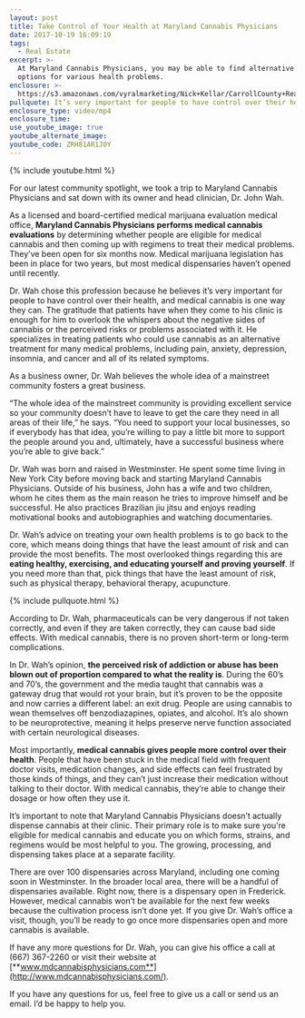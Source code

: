 ```yaml
---
layout: post
title: Take Control of Your Health at Maryland Cannabis Physicians
date: 2017-10-19 16:09:19
tags:
  - Real Estate
excerpt: >-
  At Maryland Cannabis Physicians, you may be able to find alternative treatment
  options for various health problems.
enclosure: >-
  https://s3.amazonaws.com/vyralmarketing/Nick+Kellar/CarrollCounty+Real+Estate+Coffee+and+Conversations.mp4
pullquote: It’s very important for people to have control over their health.
enclosure_type: video/mp4
enclosure_time:
use_youtube_image: true
youtube_alternate_image:
youtube_code: ZRH81AR1J0Y
---
```



{% include youtube.html %}

For our latest community spotlight, we took a trip to Maryland Cannabis Physicians and sat down with its owner and head clinician, Dr. John Wah.&nbsp;

As a licensed and board-certified medical marijuana evaluation medical office, **Maryland Cannabis Physicians performs medical cannabis evaluations** by determining whether people are eligible for medical cannabis and then coming up with regimens to treat their medical problems. They’ve been open for six months now. Medical marijuana legislation has been in place for two years, but most medical dispensaries haven’t opened until recently.&nbsp;

Dr. Wah chose this profession because he believes it’s very important for people to have control over their health, and medical cannabis is one way they can. The gratitude that patients have when they come to his clinic is enough for him to overlook the whispers about the negative sides of cannabis or the perceived risks or problems associated with it. He specializes in treating patients who could use cannabis as an alternative treatment for many medical problems, including pain, anxiety, depression, insomnia, and cancer and all of its related symptoms.&nbsp;

As a business owner, Dr. Wah believes the whole idea of a mainstreet community fosters a great business.&nbsp;

“The whole idea of the mainstreet community is providing excellent service so your community doesn’t have to leave to get the care they need in all areas of their life,” he says. “You need to support your local businesses, so if everybody has that idea, you’re willing to pay a little bit more to support the people around you and, ultimately, have a successful business where you’re able to give back.”

Dr. Wah was born and raised in Westminster. He spent some time living in New York City before moving back and starting Maryland Cannabis Physicians. Outside of his business, John has a wife and two children, whom he cites them as the main reason he tries to improve himself and be successful. He also practices Brazilian jiu jitsu and enjoys reading motivational books and autobiographies and watching documentaries.&nbsp;

Dr. Wah’s advice on treating your own health problems is to go back to the core, which means doing things that have the least amount of risk and can provide the most benefits. The most overlooked things regarding this are **eating healthy, exercising, and educating yourself and proving yourself**. If you need more than that, pick things that have the least amount of risk, such as physical therapy, behavioral therapy, acupuncture.&nbsp;

{% include pullquote.html %}

According to Dr. Wah, pharmaceuticals can be very dangerous if not taken correctly, and even if they are taken correctly, they can cause bad side effects. With medical cannabis, there is no proven short-term or long-term complications.&nbsp;

In Dr. Wah’s opinion, **the perceived risk of addiction or abuse has been blown out of proportion compared to what the reality is**. During the 60’s and 70’s, the government and the media taught that cannabis was a gateway drug that would rot your brain, but it’s proven to be the opposite and now carries a different label: an exit drug. People are using cannabis to wean themselves off benzodiazapines, opiates, and alcohol. It’s alo shown to be neuroprotective, meaning it helps preserve nerve function associated with certain neurological diseases.

Most importantly, **medical cannabis gives people more control over their health**. People that have been stuck in the medical field with frequent doctor visits, medication changes, and side effects can feel frustrated by those kinds of things, and they can’t just increase their medication without talking to their doctor. With medical cannabis, they’re able to change their dosage or how often they use it.&nbsp;

It’s important to note that Maryland Cannabis Physicians doesn’t actually dispense cannabis at their clinic. Their primary role is to make sure you’re eligible for medical cannabis and educate you on which forms, strains, and regimens would be most helpful to you. The growing, processing, and dispensing takes place at a separate facility.&nbsp;

There are over 100 dispensaries across Maryland, including one coming soon in Westminster. In the broader local area, there will be a handful of dispensaries available. Right now, there is a dispensary open in Frederick. However, medical cannabis won’t be available for the next few weeks because the cultivation process isn’t done yet. If you give Dr. Wah’s office a visit, though, you’ll be ready to go once more dispensaries open and more cannabis is available.&nbsp;

If have any more questions for Dr. Wah, you can give his office a call at (667) 367-2260 or visit their website at [**www.mdcannabisphysicians.com**](http://www.mdcannabisphysicians.com/).&nbsp;

If you have any questions for us, feel free to give us a call or send us an email. I’d be happy to help you.
